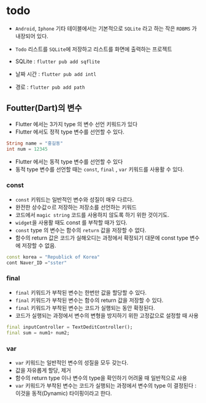 # todo

- `Android`, `Iphone` 기타 테이블에서는 기본적으로 `SQLite` 라고 하는 작은 `RDBMS` 가 내장되어 있다.
- `Todo` 리스트를 `SQLite`에 저장하고 리스트를 화면에 출력하는 프로젝트

- SQLite : `flutter pub add sqflite`
- 날짜 시간 : `flutter pub add intl`
- 경로 : `flutter pub add path`

## Foutter(Dart)의 변수

- Flutter 에서는 3가지 type 의 변수 선언 키워드가 있다
- Flutter 에서도 정적 type 변수를 선언할 수 있다.

```dart
String name = "홍길동"
int num = 12345
```

- Flutter 에서는 동적 type 변수를 선언할 수 있다
- 동적 type 변수를 선언할 때는 `const`, `final` , `var` 키워드를 사용활 수 있다.

### const

- `const` 키워드는 일반적인 변수와 성질이 매우 다르다.
- 완전한 상수값ㅇ르 저장하는 저장소를 선언하는 키워드
- 코드에서 `magic string` 코드를 사용하지 않도록 하기 위한 것이기도.
- `widget`을 사용활 때도 const 를 부착할 때가 있다.
- `const` type 의 변수는 함수의 `return` 값을 저장할 수 없다.
- 함수의 return 값은 코드가 실해오디는 과정에서 확정되기 대문에 const type 변수에 저장할 수 없음.

```dart
const korea = "Republick of Korea"
cont Naver_ID ="sster"

```

### final

- `final` 키워드가 부착된 변수는 한번만 값을 할당할 수 있다.
- `final` 키워드가 부착된 변수는 함수의 return 값을 저장할 수 있다.
- `final` 키워드가 부착된 변수는 코드가 실행되는 동안 확정된다.
- 코드가 실행되는 과정에서 변수의 변형을 방지하기 위한 고정값으로 설정할 때 사용

```dart
final inputController = TextDeditController();
final sum = num1+ num2;
```

### var

- `var` 키워드는 일반적인 변수의 성질을 모두 갖는다.
- 값을 자유롭게 할당, 제거
- 함수의 return type 이나 변수의 type을 확인하기 어려울 때 일반적으로 사용
- `var` 키워드가 부착된 변수는 코드가 실행되는 과정에서 변수의 type 이 결정된다 : 이것을 동적(Dynamic) 타이핑이라고 한다.

